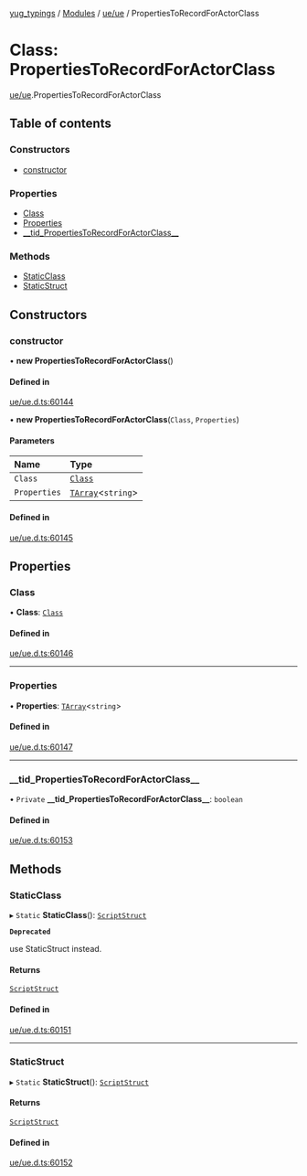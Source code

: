 [yug_typings](../README.md) / [Modules](../modules.md) / [ue/ue](../modules/ue_ue.md) / PropertiesToRecordForActorClass

# Class: PropertiesToRecordForActorClass

[ue/ue](../modules/ue_ue.md).PropertiesToRecordForActorClass

## Table of contents

### Constructors

- [constructor](ue_ue.PropertiesToRecordForActorClass.md#constructor)

### Properties

- [Class](ue_ue.PropertiesToRecordForActorClass.md#class)
- [Properties](ue_ue.PropertiesToRecordForActorClass.md#properties)
- [\_\_tid\_PropertiesToRecordForActorClass\_\_](ue_ue.PropertiesToRecordForActorClass.md#__tid_propertiestorecordforactorclass__)

### Methods

- [StaticClass](ue_ue.PropertiesToRecordForActorClass.md#staticclass)
- [StaticStruct](ue_ue.PropertiesToRecordForActorClass.md#staticstruct)

## Constructors

### constructor

• **new PropertiesToRecordForActorClass**()

#### Defined in

[ue/ue.d.ts:60144](https://github.com/YugMetaverse/yug_typings/blob/b7d9b19/ue/ue.d.ts#L60144)

• **new PropertiesToRecordForActorClass**(`Class`, `Properties`)

#### Parameters

| Name | Type |
| :------ | :------ |
| `Class` | [`Class`](ue_ue.Class.md) |
| `Properties` | [`TArray`](../interfaces/ue_puerts.TArray.md)<`string`\> |

#### Defined in

[ue/ue.d.ts:60145](https://github.com/YugMetaverse/yug_typings/blob/b7d9b19/ue/ue.d.ts#L60145)

## Properties

### Class

• **Class**: [`Class`](ue_ue.Class.md)

#### Defined in

[ue/ue.d.ts:60146](https://github.com/YugMetaverse/yug_typings/blob/b7d9b19/ue/ue.d.ts#L60146)

___

### Properties

• **Properties**: [`TArray`](../interfaces/ue_puerts.TArray.md)<`string`\>

#### Defined in

[ue/ue.d.ts:60147](https://github.com/YugMetaverse/yug_typings/blob/b7d9b19/ue/ue.d.ts#L60147)

___

### \_\_tid\_PropertiesToRecordForActorClass\_\_

• `Private` **\_\_tid\_PropertiesToRecordForActorClass\_\_**: `boolean`

#### Defined in

[ue/ue.d.ts:60153](https://github.com/YugMetaverse/yug_typings/blob/b7d9b19/ue/ue.d.ts#L60153)

## Methods

### StaticClass

▸ `Static` **StaticClass**(): [`ScriptStruct`](ue_ue.ScriptStruct.md)

**`Deprecated`**

use StaticStruct instead.

#### Returns

[`ScriptStruct`](ue_ue.ScriptStruct.md)

#### Defined in

[ue/ue.d.ts:60151](https://github.com/YugMetaverse/yug_typings/blob/b7d9b19/ue/ue.d.ts#L60151)

___

### StaticStruct

▸ `Static` **StaticStruct**(): [`ScriptStruct`](ue_ue.ScriptStruct.md)

#### Returns

[`ScriptStruct`](ue_ue.ScriptStruct.md)

#### Defined in

[ue/ue.d.ts:60152](https://github.com/YugMetaverse/yug_typings/blob/b7d9b19/ue/ue.d.ts#L60152)
